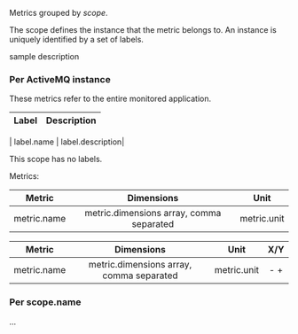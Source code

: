 <!-- This gets a bit complex, so:
-->

<!-- if folding is set to true, wrap the whole string in a <details> element, so that it is collapsed, using metrics.folding.title as the summary -->

<!-- templated text -->
Metrics grouped by *scope*.

The scope defines the instance that the metric belongs to. An instance is uniquely identified by a set of labels.

<!-- if there is a metrics description, add it here-->
sample description

<!-- now, for global scope: -->
### Per ActiveMQ instance

<!-- scope description -->
These metrics refer to the entire monitored application.

<!-- then, if there is a labels array we need a table for it -->
| Label       | Description      |
|-------------|------------------|
<!-- iterate through the array and populate like: -->
| label.name  | label.description|

<!-- if there are no labels, say: -->
This scope has no labels.

<!-- templated text: -->
Metrics:

<!-- now for each metric, fill in a row in a table like: -->
| Metric      |                Dimensions                |    Unit     |
|-------------|:----------------------------------------:|:-----------:|
| metric.name | metric.dimensions array, comma separated | metric.unit |

<!-- if there is metrics.availability, we should introduce a new column, with name X/Y/Z where X,Y,Z are the strings in the array. Then for each row, for any of the availability strings included, add a "+", otherwise add a "-".-->

| Metric      |                Dimensions                |    Unit     | X/Y |
|-------------|:----------------------------------------:|:-----------:|:---:|
| metric.name | metric.dimensions array, comma separated | metric.unit | - + |

<!-- we could use more columns from the available fields, but we haven't agreed on what we want here so going with the way we have been doing it so far. -->

<!-- For every other scope, make a ### heading with the same logic: -->

### Per scope.name

...
